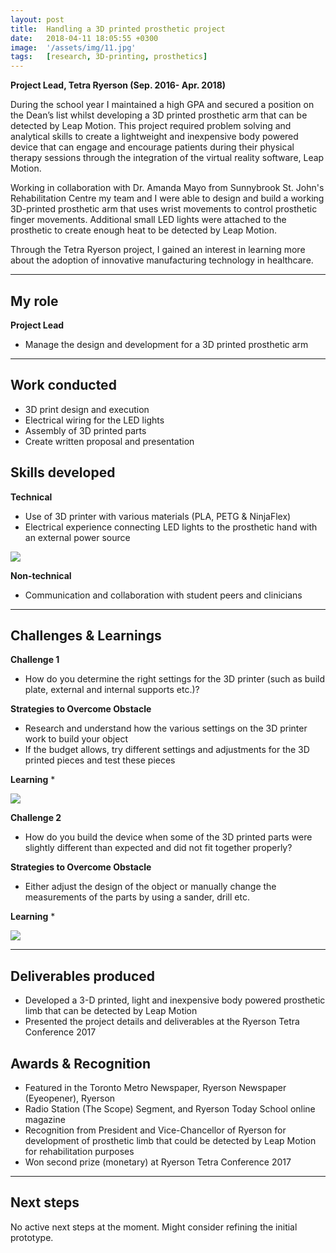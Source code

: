 ```yaml
---
layout: post
title:  Handling a 3D printed prosthetic project
date:   2018-04-11 18:05:55 +0300
image:  '/assets/img/11.jpg'
tags:   [research, 3D-printing, prosthetics]
---
```

**Project Lead, Tetra Ryerson (Sep. 2016- Apr. 2018)**

During the school year I maintained a high GPA and secured a position on the Dean’s list whilst developing a 3D printed prosthetic arm that can be detected by Leap Motion. This project required problem solving and analytical skills to create a lightweight and inexpensive body powered device that can engage and encourage patients during their physical therapy sessions through the integration of the virtual reality software, Leap Motion. 

Working in collaboration with Dr. Amanda Mayo from Sunnybrook St. John's Rehabilitation Centre my team and I were able to design and build a working 3D-printed prosthetic arm that uses wrist movements to control prosthetic finger movements. Additional small LED lights were attached to the prosthetic to create enough heat to be detected by Leap Motion. 

Through the Tetra Ryerson project, I gained an interest in learning more about the adoption of innovative manufacturing technology in healthcare. 

---

## My role
**Project Lead**
* Manage the design and development for a 3D printed prosthetic arm

---

## Work conducted
* 3D print design and execution
* Electrical wiring for the LED lights
* Assembly of 3D printed parts
* Create written proposal and presentation 


## Skills developed

**Technical**
* Use of 3D printer with various materials (PLA, PETG & NinjaFlex)
* Electrical experience connecting LED lights to the prosthetic hand with an external power source

![]({{site.baseurl}}/assets/img/17.jpg)

**Non-technical**
* Communication and collaboration with student peers and clinicians

---

## Challenges & Learnings

**Challenge 1**
* How do you determine the right settings for the 3D printer (such as build plate, external and internal supports etc.)?

**Strategies to Overcome Obstacle**
* Research and understand how the various settings on the 3D printer work to build your object
* If the budget allows, try different settings and adjustments for the 3D printed pieces and test these pieces 

**Learning**
* 


![]({{site.baseurl}}/assets/img/16.jpg)


**Challenge 2**
* How do you build the device when some of the 3D printed parts were slightly different than expected and did not fit together properly?

**Strategies to Overcome Obstacle**
* Either adjust the design of the object or manually change the measurements of the parts by using a sander, drill etc. 

**Learning**
* 


![]({{site.baseurl}}/assets/img/10.jpg)

---

## Deliverables produced
* Developed a 3-D printed, light and inexpensive body powered prosthetic limb that can be detected by Leap Motion
* Presented the project details and deliverables at the Ryerson Tetra Conference 2017

## Awards & Recognition
* Featured in the Toronto Metro Newspaper, Ryerson Newspaper (Eyeopener), Ryerson
* Radio Station (The Scope) Segment, and Ryerson Today School online magazine
* Recognition from President and Vice-Chancellor of Ryerson for development of prosthetic limb that could be detected by Leap Motion for rehabilitation purposes 
* Won second prize (monetary) at Ryerson Tetra Conference 2017


---

## Next steps
No active next steps at the moment. Might consider refining the initial prototype.

